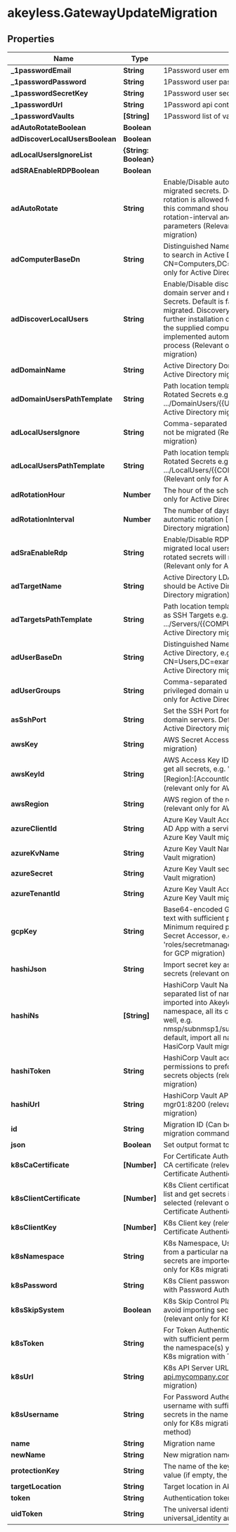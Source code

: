 # akeyless.GatewayUpdateMigration

## Properties

Name | Type | Description | Notes
------------ | ------------- | ------------- | -------------
**_1passwordEmail** | **String** | 1Password user email to connect to the API | [optional] 
**_1passwordPassword** | **String** | 1Password user password to connect to the API | [optional] 
**_1passwordSecretKey** | **String** | 1Password user secret key to connect to the API | [optional] 
**_1passwordUrl** | **String** | 1Password api container url | [optional] 
**_1passwordVaults** | **[String]** | 1Password list of vault to get the items from | [optional] 
**adAutoRotateBoolean** | **Boolean** |  | [optional] 
**adDiscoverLocalUsersBoolean** | **Boolean** |  | [optional] 
**adLocalUsersIgnoreList** | **{String: Boolean}** |  | [optional] 
**adSRAEnableRDPBoolean** | **Boolean** |  | [optional] 
**adAutoRotate** | **String** | Enable/Disable automatic/recurrent rotation for migrated secrets. Default is false: only manual rotation is allowed for migrated secrets. If set to true, this command should be combined with --ad-rotation-interval and --ad-rotation-hour parameters (Relevant only for Active Directory migration) | [optional] 
**adComputerBaseDn** | **String** | Distinguished Name of Computer objects (servers) to search in Active Directory e.g.: CN&#x3D;Computers,DC&#x3D;example,DC&#x3D;com (Relevant only for Active Directory migration) | [optional] 
**adDiscoverLocalUsers** | **String** | Enable/Disable discovery of local users from each domain server and migrate them as SSH Rotated Secrets. Default is false: only domain users will be migrated. Discovery of local users might require further installation of SSH on the servers, based on the supplied computer base DN. This will be implemented automatically as part of the migration process (Relevant only for Active Directory migration) | [optional] 
**adDomainName** | **String** | Active Directory Domain Name (Relevant only for Active Directory migration) | [optional] 
**adDomainUsersPathTemplate** | **String** | Path location template for migrating domain users as Rotated Secrets e.g.: .../DomainUsers/{{USERNAME}} (Relevant only for Active Directory migration) | [optional] 
**adLocalUsersIgnore** | **String** | Comma-separated list of Local Users which should not be migrated (Relevant only for Active Directory migration) | [optional] 
**adLocalUsersPathTemplate** | **String** | Path location template for migrating domain users as Rotated Secrets e.g.: .../LocalUsers/{{COMPUTER_NAME}}/{{USERNAME}} (Relevant only for Active Directory migration) | [optional] 
**adRotationHour** | **Number** | The hour of the scheduled rotation in UTC (Relevant only for Active Directory migration) | [optional] 
**adRotationInterval** | **Number** | The number of days to wait between every automatic rotation [1-365] (Relevant only for Active Directory migration) | [optional] 
**adSraEnableRdp** | **String** | Enable/Disable RDP Secure Remote Access for the migrated local users rotated secrets. Default is false: rotated secrets will not be created with SRA (Relevant only for Active Directory migration) | [optional] 
**adTargetName** | **String** | Active Directory LDAP Target Name. Server type should be Active Directory (Relevant only for Active Directory migration) | [optional] 
**adTargetsPathTemplate** | **String** | Path location template for migrating domain servers as SSH Targets e.g.: .../Servers/{{COMPUTER_NAME}} (Relevant only for Active Directory migration) | [optional] 
**adUserBaseDn** | **String** | Distinguished Name of User objects to search in Active Directory, e.g.: CN&#x3D;Users,DC&#x3D;example,DC&#x3D;com (Relevant only for Active Directory migration) | [optional] 
**adUserGroups** | **String** | Comma-separated list of domain groups from which privileged domain users will be migrated (Relevant only for Active Directory migration) | [optional] 
**asSshPort** | **String** | Set the SSH Port for further connection to the domain servers. Default is port 22 (Relevant only for Active Directory migration) | [optional] 
**awsKey** | **String** | AWS Secret Access Key (relevant only for AWS migration) | [optional] 
**awsKeyId** | **String** | AWS Access Key ID with sufficient permissions to get all secrets, e.g. &#39;arn:aws:secretsmanager:[Region]:[AccountId]:secret:[/path/to/secrets/_*]&#39; (relevant only for AWS migration) | [optional] 
**awsRegion** | **String** | AWS region of the required Secrets Manager (relevant only for AWS migration) | [optional] 
**azureClientId** | **String** | Azure Key Vault Access client ID, should be Azure AD App with a service principal (relevant only for Azure Key Vault migration) | [optional] 
**azureKvName** | **String** | Azure Key Vault Name (relevant only for Azure Key Vault migration) | [optional] 
**azureSecret** | **String** | Azure Key Vault secret (relevant only for Azure Key Vault migration) | [optional] 
**azureTenantId** | **String** | Azure Key Vault Access tenant ID (relevant only for Azure Key Vault migration) | [optional] 
**gcpKey** | **String** | Base64-encoded GCP Service Account private key text with sufficient permissions to Secrets Manager, Minimum required permission is Secret Manager Secret Accessor, e.g. &#39;roles/secretmanager.secretAccessor&#39; (relevant only for GCP migration) | [optional] 
**hashiJson** | **String** | Import secret key as json value or independent secrets (relevant only for HasiCorp Vault migration) | [optional] 
**hashiNs** | **[String]** | HashiCorp Vault Namespaces is a comma-separated list of namespaces which need to be imported into Akeyless Vault. For every provided namespace, all its child namespaces are imported as well, e.g. nmsp/subnmsp1/subnmsp2,nmsp/anothernmsp. By default, import all namespaces (relevant only for HasiCorp Vault migration) | [optional] 
**hashiToken** | **String** | HashiCorp Vault access token with sufficient permissions to preform list &amp; read operations on secrets objects (relevant only for HasiCorp Vault migration) | [optional] 
**hashiUrl** | **String** | HashiCorp Vault API URL, e.g. https://vault-mgr01:8200 (relevant only for HasiCorp Vault migration) | [optional] 
**id** | **String** | Migration ID (Can be retrieved with gateway-list-migration command) | [optional] 
**json** | **Boolean** | Set output format to JSON | [optional] 
**k8sCaCertificate** | **[Number]** | For Certificate Authentication method K8s Cluster CA certificate (relevant only for K8s migration with Certificate Authentication method) | [optional] 
**k8sClientCertificate** | **[Number]** | K8s Client certificate with sufficient permission to list and get secrets in the namespace(s) you selected (relevant only for K8s migration with Certificate Authentication method) | [optional] 
**k8sClientKey** | **[Number]** | K8s Client key (relevant only for K8s migration with Certificate Authentication method) | [optional] 
**k8sNamespace** | **String** | K8s Namespace, Use this field to import secrets from a particular namespace only. By default, the secrets are imported from all namespaces (relevant only for K8s migration) | [optional] 
**k8sPassword** | **String** | K8s Client password (relevant only for K8s migration with Password Authentication method) | [optional] 
**k8sSkipSystem** | **Boolean** | K8s Skip Control Plane Secrets, This option allows to avoid importing secrets from system namespaces (relevant only for K8s migration) | [optional] 
**k8sToken** | **String** | For Token Authentication method K8s Bearer Token with sufficient permission to list and get secrets in the namespace(s) you selected (relevant only for K8s migration with Token Authentication method) | [optional] 
**k8sUrl** | **String** | K8s API Server URL, e.g. https://k8s-api.mycompany.com:6443 (relevant only for K8s migration) | [optional] 
**k8sUsername** | **String** | For Password Authentication method K8s Client username with sufficient permission to list and get secrets in the namespace(s) you selected (relevant only for K8s migration with Password Authentication method) | [optional] 
**name** | **String** | Migration name | [optional] 
**newName** | **String** | New migration name | [optional] 
**protectionKey** | **String** | The name of the key that protects the classic key value (if empty, the account default key will be used) | [optional] 
**targetLocation** | **String** | Target location in Akeyless for imported secrets | 
**token** | **String** | Authentication token (see &#x60;/auth&#x60; and &#x60;/configure&#x60;) | [optional] 
**uidToken** | **String** | The universal identity token, Required only for universal_identity authentication | [optional] 


